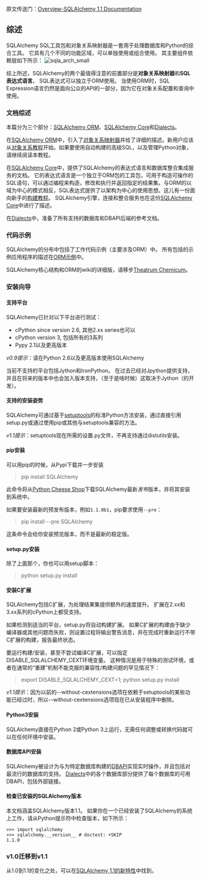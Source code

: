 原文传送门：[Overview-SQLAlchemy 1.1 Documentation](http://docs.sqlalchemy.org/en/latest/intro.html)

## 综述

SQLAlchemy SQL工具包和对象关系映射器是一套用于处理数据库和Python的综合工具。 它具有几个不同的功能区域，可以单独使用或组合使用。 其主要组件依赖层如下所示：
![sqla_arch_small](http://docs.sqlalchemy.org/en/latest/_images/sqla_arch_small.png)

综上所述，SQLAlchemy的两个最值得注意的前置部分是**对象关系映射器**和**SQL表达式语言**。 SQL表达式可以独立于ORM使用。 当使用ORM时，SQL Expression语言仍然是面向公众的API的一部分，因为它在对象关系配置和查询中使用。

### 文档综述

本篇分为三个部分：[SQLAlchemy ORM](http://docs.sqlalchemy.org/en/latest/orm/index.html)、[SQLAlchemy Core](http://docs.sqlalchemy.org/en/latest/core/index.html)和[Dialects](http://docs.sqlalchemy.org/en/latest/dialects/index.html)。

在[SQLAlchemy ORM](http://docs.sqlalchemy.org/en/latest/orm/index.html)中，引入了[对象关系映射器](http://docs.sqlalchemy.org/en/latest/orm/tutorial.html)并给了详细的描述。新用户应该从[对象关系教程](http://docs.sqlalchemy.org/en/latest/orm/tutorial.html)开始。如果要使用自动构建的高级SQL，以及管理Python对象，请继续阅读本教程。

在[SQLAlchemy Core](http://docs.sqlalchemy.org/en/latest/core/index.html)中，提供了SQLAlchemy的表达式语言和数据库整合集成服务的文档。 它的表达式语言是一个独立于ORM包的工具包，可用于构造可操作的SQL语句，可以通过编程来构造，修改和执行并返回指定的结果集。与ORM的以域为中心的模式相反，SQL表达式提供了以架构为中心的使用思想。这儿有一份面向新手的[构建教程](http://docs.sqlalchemy.org/en/latest/core/tutorial.html)。 SQLAlchemy引擎，连接和整合服务也在这份[SQLAlchemy Core](http://docs.sqlalchemy.org/en/latest/core/index.html)中进行了描述。

在[Dialects](http://docs.sqlalchemy.org/en/latest/dialects/index.html)中，准备了所有支持的数据库和DBAPI后端的参考文档。

### 代码示例

SQLAlchemy的分布中包括了工作代码示例（主要涉及ORM）中。 所有包括的示例应用程序的描述在[ORM示例](http://docs.sqlalchemy.org/en/latest/orm/examples.html)中。

SQLAlchemy核心结构和ORM的wiki的详细版，请移步[Theatrum Chemicum](http://www.sqlalchemy.org/trac/wiki/UsageRecipes)。

### 安装向导

#### 支持平台

SQLAlchemy已针对以下平台进行测试：

 - cPython since version 2.6, 其他2.xx series也可以
 - cPython version 3, 包括所有的3系列
 - Pypy 2.1以及更高版本

*v0.9提示*：请在Python 2.6以及更高版本使用SQLAlchemy

当前不支持的平台包括Jython和IronPython。 在过去已经对Jpython提供支持，并且在将来的版本中也会加入版本支持，（至于是啥时候）这取决于Jython（的开发）。

#### 支持的安装姿势

SQLAlchemy可通过基于[setuptools](https://pypi.python.org/pypi/setuptools/)的标准Python方法安装，通过直接引用setup.py或通过使用pip或其他与setuptools兼容的方法。

*v1.1提示*：setuptools现在所需的设置.py文件，不再支持通过distutils安装。

#### pip安装

可以用pip的时候，从Pypi下载并一步安装

> pip install SQLAlchemy

此命令将从[Python Cheese Shop](http://pypi.python.org/pypi/SQLAlchemy)下载SQLAlchemy最新*发布*版本，并将其安装到系统中。

如果要安装最新的预发布版本，例如`1.1.0b1`，pip要求使用`--pre`：

>pip install --pre SQLAlchemy

这条命令会给你安装预览版本，而不是最新的稳定版。

#### setup.py安装

除了上面那个，你也可以用setup脚本：

>python setup.py install

#### 安装C扩展

SQLAlchemy包括C扩展，为处理结果集提供额外的速度提升。 扩展在2.xx和3.xx系列的cPython上都受支持。

如果检测到适当的平台，setup.py将自动构建扩展。 如果C扩展的构建由于缺少编译器或其他问题而失败，则设置过程将输出警告消息，并在完成时重新运行不带C扩展的构建，报告最终状态。

要运行构建/安装，甚至不尝试编译C扩展，可以指定DISABLE_SQLALCHEMY_CEXT环境变量。 这种情况是用于特殊的测试环境，或者在通常的“重建”机制不能克服的兼容性/构建问题的罕见情况下：

>export DISABLE_SQLALCHEMY_CEXT=1; python setup.py install

*v1.1提示*：因为以前的--without-cextensions选项在依赖于setuptools的某些功能已经过时，所以--without-cextensions选项现在已从安装程序中删除。

#### Python3安装

SQLAlchemy直接在Python 2或Python 3上运行，无需任何调整或转换代码就可以在任何环境中安装。

#### 数据库API安装

SQLAlchemy被设计为与为特定数据库构建的[DBAPI](http://docs.sqlalchemy.org/en/latest/glossary.html#term-dbapi)实现实时操作，并且包括对最流行的数据库的支持。 [Dialects](http://docs.sqlalchemy.org/en/latest/dialects/index.html)中的各个数据库部分提供了每个数据库的可用DBAPI，包括外部链接。

#### 检查已安装的SQLAlchemy版本

本文档涵盖SQLAlchemy版本1.1。 如果你在一个已经安装了SQLAlchemy的系统上工作，请从Python提示符中检查版本，如下所示：

```
>>> import sqlalchemy
>>> sqlalchemy.__version__ # doctest: +SKIP
1.1.0
```

### v1.0迁移到v1.1

从1.0到1.1的变化之处，可以在[SQLAlchemy 1.1的新特性](http://docs.sqlalchemy.org/en/latest/changelog/migration_11.html)中找到。